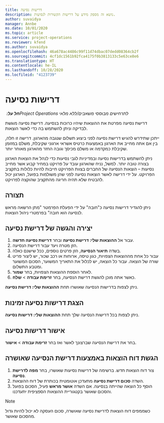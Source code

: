 ```yaml
---
title: דרישות נסיעה
description: נושא זה מספק מידע על דרישות הקשורות לנסיעות.
author: suvaidya
manager: Annbe
ms.date: 10/01/2020
ms.topic: article
ms.service: project-operations
ms.reviewer: kfend
ms.author: suvaidya
ms.openlocfilehash: 46a678ac4486c99f11d74dbac07dedd08364cb2f
ms.sourcegitcommit: 4cf1dc1561b92fca4175f0b3813133c5e63ce8e6
ms.translationtype: HT
ms.contentlocale: he-IL
ms.lasthandoff: 10/28/2020
ms.locfileid: "4123739"
---
```

# <a name="travel-requisitions"></a>דרישות נסיעה

_**חל על:** ‏Project Operations לתרחישים מבוססי משאבים/ללא מלאי_

דרישת נסיעה מפרטת את ההוצאות שיהיו כרוכות בנסיעה. דרישת נסיעה מוגשת לבדיקה וניתן להשתמש בה כדי לאשר הוצאות.

ייתכן שתידרש להגיש דרישת נסיעה לפני ביצוע תשלום שנגבה מהארגון. דרישה זו חלה, בין אם אתה מחייב את הארגון באמצעות כרטיס אשראי ארגוני שקיבלת, משלם במזומן שקיבלת כמקדמה או משלם מכיסך וגובה החזר מהארגון מאוחר יותר.

ניתן להשתמש בדרישות נסיעה ובמדיניות לגבי נסיעות כדי לנהל את הוצאות הארגון בצורה טובה יותר. למשל, נניח שהארגון עובד על פרויקט במחיר קבוע אשר מחייב נסיעות – הוצאות הנסיעה של החברים בצוות הפרויקט חייבות להיות כלולות בתקציב הפרויקט. על ידי דרישה לאשר הוצאות נסיעה לפני שהן משולמות בפועל, הארגון יכול להבטיח שלא תהיה חריגה מהתקציב שהוקצה לפרויקט.

## <a name="configuration"></a>תצורה 

ניתן להגדיר דרישות נסיעה כ"חובה" על ידי הפעלת הפרמטר "מתן הרשאה מראש לנסיעה הוא חובה" בפרמטרי ניהול הוצאות. 

## <a name="create-and-submit-a-travel-requisition"></a>יצירה והגשה של דרישת נסיעה

1. עבור אל **ההוצאות שלי: דרישת נסיעה** ובחר **דרישת נסיעה חדשה**.
2. הזן מטרה ויעד עבור דרישת הנסיעה.
3. בשדה **תיאור הנסיעה**, הזן פרטים נוספים, ככל שישנם כאלה. 
4. עבור כל אחת מההוצאות הצפויות, כגון טיסה, ארוחות או רכב שכור, יש ליצור פריט שורה של הוצאה. עבור כל הוצאה, יש לכלול את התאריך המשוער, הסכום המשוער ומטבע התשלום. 
5. לאחר הוספת ההוצאות הצפויות, בחר **שמור**.
6. כאשר אתה מוכן להגשת דרישת הנסיעה, בחר **זרימת עבודה** > **שלח**.

ניתן לצפות בדרישות הנסיעה שאושרו תחת **ההוצאות שלי: דרישת נסיעה**. 

## <a name="view-available-travel-requisitions"></a>הצגת דרישות נסיעה זמינות

ניתן לצפות בכל דרישות הנסיעה שלך תחת **ההוצאות שלי: דרישות נסיעה**.

## <a name="approve-travel-requisitions"></a>אישור דרישות נסיעה

בחר את דרישת הנסיעה שברצונך לאשר ואז בחר **זרימת עבודה** > **אישור**.  

## <a name="submit-an-expense-report-using-your-approved-travel-requisition"></a>הגשת דוח הוצאות באמצעות דרישת הנסיעה שאושרה

1. צור דוח הוצאות חדש. ברשימה של דרישות נסיעות שאושרו, בחר **מפה לדרישת נסיעה**.
2. השדה **סכום דרישת נסיעה** מתעדכן אוטומטית בכותרת של דוח ההוצאות.
3. הוסף כל הוצאה שהייתה בנסיעה. אם השדה **אושר מראש** פעיל, הסכום בפועל והסכום שאושר בקטגוריית ההוצאות הספציפית יתעדכנו.

> [!NOTE]
> כשממפים דוח הוצאות לדרישת נסיעה שאושרה, סכום העסקה לא יכול להיות גדול מהסכום שאושר. 
